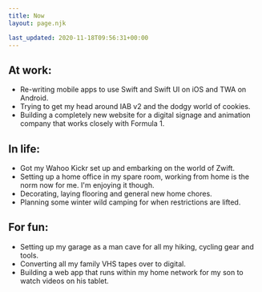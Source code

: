 ```yaml
---
title: Now
layout: page.njk

last_updated: 2020-11-18T09:56:31+00:00
---
```


## At work:
- Re-writing mobile apps to use Swift and Swift UI on iOS and TWA on Android. 
- Trying to get my head around IAB v2 and the dodgy world of cookies. 
- Building a completely new website for a digital signage and animation company that works closely with Formula 1. 

## In life:
- Got my Wahoo Kickr set up and embarking on the world of Zwift.
- Setting up a home office in my spare room, working from home is the norm now for me. I'm enjoying it though. 
- Decorating, laying flooring and general new home chores.
- Planning some winter wild camping for when restrictions are lifted.

## For fun:
- Setting up my garage as a man cave for all my hiking, cycling gear and tools. 
- Converting all my family VHS tapes over to digital.
- Building a web app that runs within my home network for my son to watch videos on his tablet.
